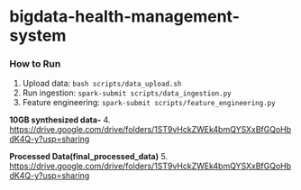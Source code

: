 # bigdata-health-management-system
### How to Run
1. Upload data: `bash scripts/data_upload.sh`  
2. Run ingestion: `spark-submit scripts/data_ingestion.py`  
3. Feature engineering: `spark-submit scripts/feature_engineering.py`  

**10GB synthesized data-**
4. https://drive.google.com/drive/folders/1ST9vHckZWEk4bmQYSXxBfGQoHbdK4Q-y?usp=sharing

**Processed Data(final_processed_data)**
5. https://drive.google.com/drive/folders/1ST9vHckZWEk4bmQYSXxBfGQoHbdK4Q-y?usp=sharing


